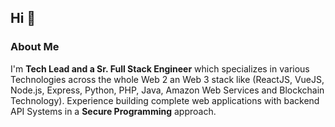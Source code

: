 ## Hi :wave:

### About Me
I'm **Tech Lead and a Sr. Full Stack Engineer** which specializes in various Technologies across the whole Web 2 an Web 3 stack like (ReactJS, VueJS, Node.js, Express, Python, PHP, Java, Amazon Web Services and Blockchain Technology). Experience building complete web applications with backend API Systems in a **Secure Programming** approach.
